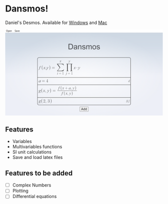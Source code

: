 # Dansmos!

Daniel's Desmos. 
Available for [Windows](dist/dansmos_0.1.0_x64-setup.exe) and [Mac](dist/dansmos_0.1.0_x64_en-US.msi)

![Example usage](content/example.png)


## Features
- Variables
- Multivariables functions
- SI unit calculations
- Save and load latex files


## Features to be added
- [ ] Complex Numbers
- [ ] Plotting
- [ ] Differential equations
